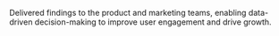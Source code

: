 Delivered findings to the product and marketing teams, enabling data-driven decision-making to improve user engagement and drive growth.
